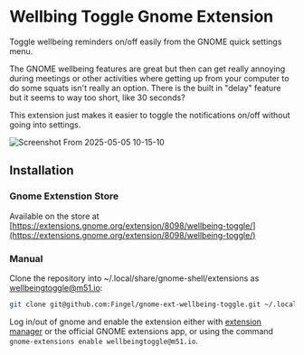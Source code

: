 # Wellbing Toggle Gnome Extension
Toggle wellbeing reminders on/off easily from the GNOME quick settings menu.

The GNOME wellbeing features are great but then can get really annoying during meetings
or other activities where getting up from your computer to do some squats isn't really an
option. There is the built in "delay" feature but it seems to way too short, like 30 seconds?

This extension just makes it easier to toggle the notifications on/off without going
into settings.

![Screenshot From 2025-05-05 10-15-10](https://github.com/user-attachments/assets/2b7daed4-dba8-45fb-8315-9260ad34621f)

## Installation

### Gnome Extenstion Store
Available on the store at [https://extensions.gnome.org/extension/8098/wellbeing-toggle/](https://extensions.gnome.org/extension/8098/wellbeing-toggle/)

### Manual 
Clone the repository into ~/.local/share/gnome-shell/extensions as wellbeingtoggle@m51.io:

```bash
git clone git@github.com:Fingel/gnome-ext-wellbeing-toggle.git ~/.local/share/gnome-shell/extensions/wellbeingtoggle@m51.io
```

Log in/out of gnome and enable the extension either with [extension manager](https://flathub.org/apps/com.mattjakeman.ExtensionManager) or the official GNOME
extensions app, or using the command `gnome-extensions enable wellbeingtoggle@m51.io`.
